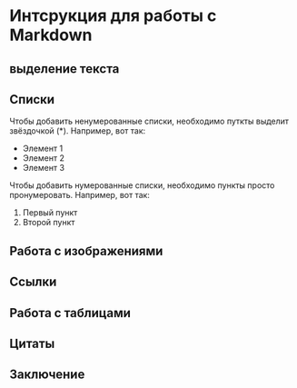 # Интсрукция для работы с Markdown

## выделение текста

## Списки

Чтобы добавить ненумерованные списки, необходимо путкты выделит звёздочкой (*).
Например, вот так:
* Элемент 1
* Элемент 2
* Элемент 3

Чтобы добавить нумерованные списки, необходимо пункты просто пронумеровать.
Например, вот так:
1. Первый пункт
2. Второй пункт

## Работа с изображениями

## Ссылки 

## Работа с таблицами

## Цитаты

## Заключение
